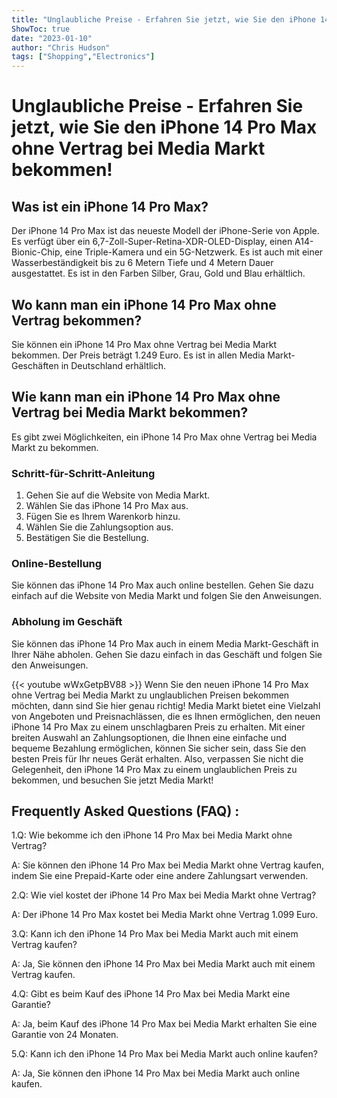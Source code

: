 ```yaml
---
title: "Unglaubliche Preise - Erfahren Sie jetzt, wie Sie den iPhone 14 Pro Max ohne Vertrag bei Media Markt bekommen!"
ShowToc: true 
date: "2023-01-10"
author: "Chris Hudson" 
tags: ["Shopping","Electronics"]
---
```

# Unglaubliche Preise - Erfahren Sie jetzt, wie Sie den iPhone 14 Pro Max ohne Vertrag bei Media Markt bekommen! 

## Was ist ein iPhone 14 Pro Max? 

Der iPhone 14 Pro Max ist das neueste Modell der iPhone-Serie von Apple. Es verfügt über ein 6,7-Zoll-Super-Retina-XDR-OLED-Display, einen A14-Bionic-Chip, eine Triple-Kamera und ein 5G-Netzwerk. Es ist auch mit einer Wasserbeständigkeit bis zu 6 Metern Tiefe und 4 Metern Dauer ausgestattet. Es ist in den Farben Silber, Grau, Gold und Blau erhältlich.

## Wo kann man ein iPhone 14 Pro Max ohne Vertrag bekommen? 

Sie können ein iPhone 14 Pro Max ohne Vertrag bei Media Markt bekommen. Der Preis beträgt 1.249 Euro. Es ist in allen Media Markt-Geschäften in Deutschland erhältlich.

## Wie kann man ein iPhone 14 Pro Max ohne Vertrag bei Media Markt bekommen? 

Es gibt zwei Möglichkeiten, ein iPhone 14 Pro Max ohne Vertrag bei Media Markt zu bekommen. 

### Schritt-für-Schritt-Anleitung

1. Gehen Sie auf die Website von Media Markt. 
2. Wählen Sie das iPhone 14 Pro Max aus. 
3. Fügen Sie es Ihrem Warenkorb hinzu. 
4. Wählen Sie die Zahlungsoption aus. 
5. Bestätigen Sie die Bestellung. 

### Online-Bestellung 

Sie können das iPhone 14 Pro Max auch online bestellen. Gehen Sie dazu einfach auf die Website von Media Markt und folgen Sie den Anweisungen. 

### Abholung im Geschäft 

Sie können das iPhone 14 Pro Max auch in einem Media Markt-Geschäft in Ihrer Nähe abholen. Gehen Sie dazu einfach in das Geschäft und folgen Sie den Anweisungen.

{{< youtube wWxGetpBV88 >}} 
Wenn Sie den neuen iPhone 14 Pro Max ohne Vertrag bei Media Markt zu unglaublichen Preisen bekommen möchten, dann sind Sie hier genau richtig! Media Markt bietet eine Vielzahl von Angeboten und Preisnachlässen, die es Ihnen ermöglichen, den neuen iPhone 14 Pro Max zu einem unschlagbaren Preis zu erhalten. Mit einer breiten Auswahl an Zahlungsoptionen, die Ihnen eine einfache und bequeme Bezahlung ermöglichen, können Sie sicher sein, dass Sie den besten Preis für Ihr neues Gerät erhalten. Also, verpassen Sie nicht die Gelegenheit, den iPhone 14 Pro Max zu einem unglaublichen Preis zu bekommen, und besuchen Sie jetzt Media Markt!

## Frequently Asked Questions (FAQ) :
1.Q: Wie bekomme ich den iPhone 14 Pro Max bei Media Markt ohne Vertrag?

A: Sie können den iPhone 14 Pro Max bei Media Markt ohne Vertrag kaufen, indem Sie eine Prepaid-Karte oder eine andere Zahlungsart verwenden.

2.Q: Wie viel kostet der iPhone 14 Pro Max bei Media Markt ohne Vertrag?

A: Der iPhone 14 Pro Max kostet bei Media Markt ohne Vertrag 1.099 Euro.

3.Q: Kann ich den iPhone 14 Pro Max bei Media Markt auch mit einem Vertrag kaufen?

A: Ja, Sie können den iPhone 14 Pro Max bei Media Markt auch mit einem Vertrag kaufen.

4.Q: Gibt es beim Kauf des iPhone 14 Pro Max bei Media Markt eine Garantie?

A: Ja, beim Kauf des iPhone 14 Pro Max bei Media Markt erhalten Sie eine Garantie von 24 Monaten.

5.Q: Kann ich den iPhone 14 Pro Max bei Media Markt auch online kaufen?

A: Ja, Sie können den iPhone 14 Pro Max bei Media Markt auch online kaufen.


